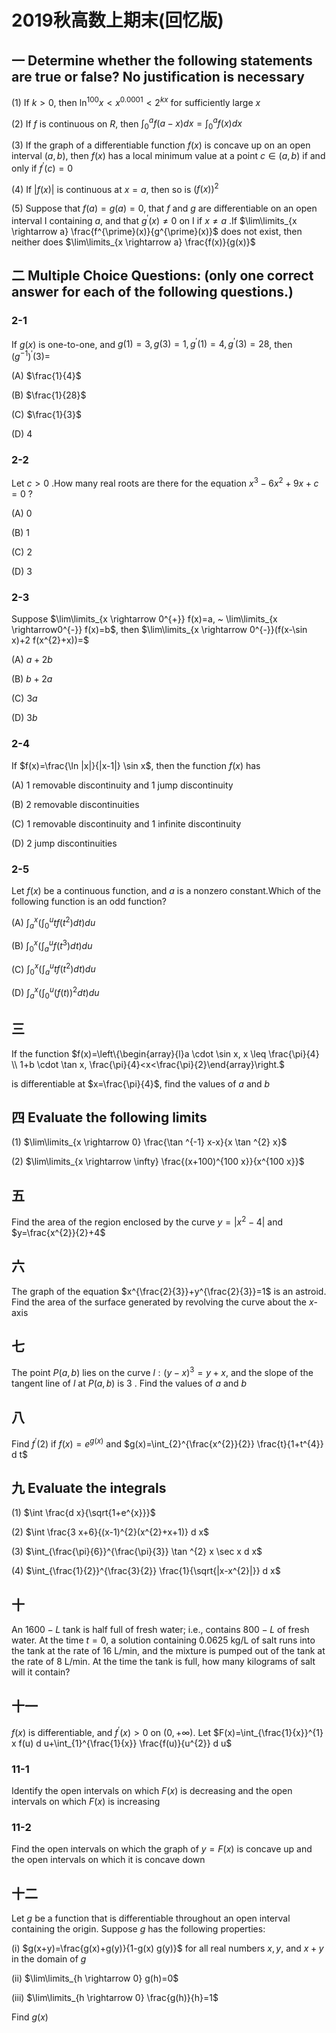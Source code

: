 # 2019秋高数上期末(回忆版)

## 一 Determine whether the following statements are true or false? No justification is necessary

(1) If $k>0$, then $\ln^{100} x<x^{0.0001}<2^{k x}$ for sufficiently large $x$

(2) If $f$ is continuous on $R$, then $\int_{0}^{a} f(a-x) d x=\int_{0}^{a} f(x) d x$

(3) If the graph of a differentiable function $f(x)$ is concave up on an open interval $(a, b)$,  then $f(x)$ has a local minimum value at a point $c \in(a, b)$ if and only if $f^{\prime}(c)=0$

(4) If $|f(x)|$ is continuous at $x=a$, then so is $(f(x))^{2}$

(5) Suppose that $f(a)=g(a)=0$, that $f$ and $g$ are differentiable on an open interval I containing $a$, and that $g^{\prime}(x) \neq 0$ on I if $x \neq a$ .If $\lim\limits_{x \rightarrow a} \frac{f^{\prime}(x)}{g^{\prime}(x)}$ does not exist, then neither does $\lim\limits_{x \rightarrow a} \frac{f(x)}{g(x)}$

## 二 Multiple Choice Questions: (only one correct answer for each of the following questions.)

### 2-1

If $g(x)$ is one-to-one, and $g(1)=3, g(3)=1, g^{\prime}(1)=4, g^{\prime}(3)=28$, then $(g^{-1})^{\prime}(3)=$

(A) $\frac{1}{4}$

(B) $\frac{1}{28}$

(C) $\frac{1}{3}$

(D) 4

### 2-2

Let $c>0$ .How many real roots are there for the equation $x^{3}-6 x^{2}+9 x+c=0$ ?

(A) 0

(B) 1

(C) 2

(D) 3

### 2-3

Suppose $\lim\limits_{x \rightarrow 0^{+}} f(x)=a, ~ \lim\limits_{x \rightarrow0^{-}} f(x)=b$, then $\lim\limits_{x \rightarrow 0^{-}}(f(x-\sin x)+2 f(x^{2}+x))=$

(A) $a+2 b$

(B) $b+2 a$

(C) $3 a$

(D) $3b$

### 2-4

If $f(x)=\frac{\ln |x|}{|x-1|} \sin x$, then the function $f(x)$ has

(A) 1 removable discontinuity and 1 jump discontinuity

(B) 2 removable discontinuities

(C) 1 removable discontinuity and 1 infinite discontinuity

(D) 2 jump discontinuities

### 2-5

Let $f(x)$ be a continuous function, and $a$ is a nonzero constant.Which of the following function is an odd function?

(A) $\int_{a}^{x}(\int_{0}^{u} t f(t^{2}) d t) d u$

(B) $\int_{0}^{x}(\int_{a}^{u} f(t^{3}) d t) d u$

(C) $\int_{0}^{x}(\int_{a}^{u} t f(t^{2}) d t) d u$

(D) $\int_{a}^{x}(\int_{0}^{u}(f(t))^{2} d t) d u$

## 三

If the function $f(x)=\left\{\begin{array}{l}a \cdot \sin x, x \leq \frac{\pi}{4} \\ 1+b \cdot \tan x, \frac{\pi}{4}<x<\frac{\pi}{2}\end{array}\right.$

is differentiable at $x=\frac{\pi}{4}$, find the values of $a$ and $b$

## 四 Evaluate the following limits

(1) $\lim\limits_{x \rightarrow 0} \frac{\tan ^{-1} x-x}{x \tan ^{2} x}$

(2) $\lim\limits_{x \rightarrow \infty} \frac{(x+100)^{100 x}}{x^{100 x}}$

## 五

Find the area of the region enclosed by the curve $y=|x^{2}-4|$ and $y=\frac{x^{2}}{2}+4$

## 六

The graph of the equation $x^{\frac{2}{3}}+y^{\frac{2}{3}}=1$ is an astroid. Find the area of the surface generated by revolving the curve about the $x$-axis

## 七

The point $P(a, b)$ lies on the curve $l:(y-x)^{3}=y+x$, and the slope of the tangent line of $l$ at $P(a, b)$ is 3 . Find the values of $a$ and $b$

## 八

Find $f^{\prime}(2)$ if $f(x)=e^{g(x)}$ and $g(x)=\int_{2}^{\frac{x^{2}}{2}} \frac{t}{1+t^{4}} d t$

## 九 Evaluate the integrals

(1) $\int \frac{d x}{\sqrt{1+e^{x}}}$

(2) $\int \frac{3 x+6}{(x-1)^{2}(x^{2}+x+1)} d x$

(3) $\int_{\frac{\pi}{6}}^{\frac{\pi}{3}} \tan ^{2} x \sec x d x$

(4) $\int_{\frac{1}{2}}^{\frac{3}{2}} \frac{1}{\sqrt{|x-x^{2}|}} d x$

## 十

An $1600-L$ tank is half full of fresh water; i.e., contains $800-L$ of fresh water. At the time $t=0$, a solution containing $0.0625 \mathrm{~kg} / \mathrm{L}$ of salt runs into the tank at the rate of $16 \mathrm{~L} / \mathrm{min}$, and the mixture is pumped out of the tank at the rate of $8 \mathrm{~L} / \mathrm{min}$. At the time the tank is full, how many kilograms of salt will it contain?

## 十一

$f(x)$ is differentiable, and $f^{\prime}(x)>0$ on $(0,+\infty)$. Let $F(x)=\int_{\frac{1}{x}}^{1} x f(u) d u+\int_{1}^{\frac{1}{x}} \frac{f(u)}{u^{2}} d u$

### 11-1

Identify the open intervals on which $F(x)$ is decreasing and the open intervals on which $F(x)$ is increasing

### 11-2

Find the open intervals on which the graph of $y=F(x)$ is concave up and the open intervals on which it is concave down

## 十二

Let $g$ be a function that is differentiable throughout an open interval containing the origin. Suppose $g$ has the following properties:

(i) $g(x+y)=\frac{g(x)+g(y)}{1-g(x) g(y)}$ for all real numbers $x, y$, and $x+y$ in the domain of $g$

(ii) $\lim\limits_{h \rightarrow 0} g(h)=0$

(iii) $\lim\limits_{h \rightarrow 0} \frac{g(h)}{h}=1$

Find $g(x)$
